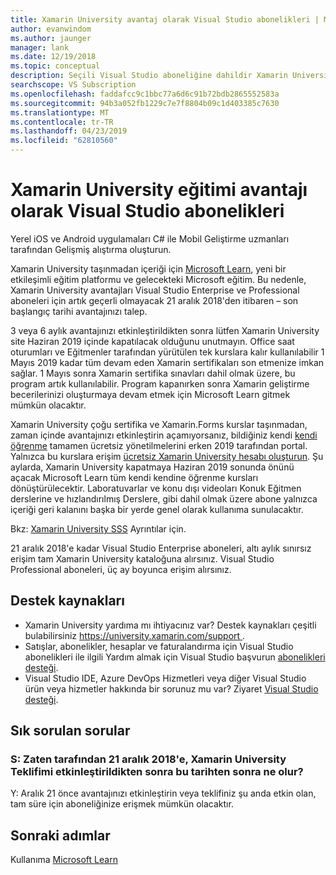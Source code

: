 ```yaml
---
title: Xamarin University avantaj olarak Visual Studio abonelikleri | Microsoft Docs
author: evanwindom
ms.author: jaunger
manager: lank
ms.date: 12/19/2018
ms.topic: conceptual
description: Seçili Visual Studio aboneliğine dahildir Xamarin University eğitimi aboneliği hakkında bilgi edinin.
searchscope: VS Subscription
ms.openlocfilehash: faddafcc9c1bbc77a6d6c91b72bdb2865552583a
ms.sourcegitcommit: 94b3a052fb1229c7e7f8804b09c1d403385c7630
ms.translationtype: MT
ms.contentlocale: tr-TR
ms.lasthandoff: 04/23/2019
ms.locfileid: "62810560"
---
```

# <a name="xamarin-university-training-benefit-in-visual-studio-subscriptions"></a>Xamarin University eğitimi avantajı olarak Visual Studio abonelikleri

Yerel iOS ve Android uygulamaları C# ile Mobil Geliştirme uzmanları tarafından Gelişmiş alıştırma oluşturun.

Xamarin University taşınmadan içeriği için [Microsoft Learn](http://microsoft.com/learn), yeni bir etkileşimli eğitim platformu ve gelecekteki Microsoft eğitim. Bu nedenle, Xamarin University avantajları Visual Studio Enterprise ve Professional aboneleri için artık geçerli olmayacak 21 aralık 2018'den itibaren – son başlangıç tarihi avantajınızı talep.

3 veya 6 aylık avantajınızı etkinleştirildikten sonra lütfen Xamarin University site Haziran 2019 içinde kapatılacak olduğunu unutmayın. Office saat oturumları ve Eğitmenler tarafından yürütülen tek kurslara kalır kullanılabilir 1 Mayıs 2019 kadar tüm devam eden Xamarin sertifikaları son etmenize imkan sağlar. 1 Mayıs sonra Xamarin sertifika sınavları dahil olmak üzere, bu program artık kullanılabilir. Program kapanırken sonra Xamarin geliştirme becerilerinizi oluşturmaya devam etmek için Microsoft Learn gitmek mümkün olacaktır.

Xamarin University çoğu sertifika ve Xamarin.Forms kurslar taşınmadan, zaman içinde avantajınızı etkinleştirin açamıyorsanız, bildiğiniz kendi [kendi öğrenme](https://elearning.xamarin.com) tamamen ücretsiz yönetilmelerini erken 2019 tarafından portal. Yalnızca bu kurslara erişim [ücretsiz Xamarin University hesabı oluşturun](https://university.xamarin.com/createfreeaccount). Şu aylarda, Xamarin University kapatmaya Haziran 2019 sonunda önünü açacak Microsoft Learn tüm kendi kendine öğrenme kursları dönüştürülecektir. Laboratuvarlar ve konu dışı videoları Konuk Eğitmen derslerine ve hızlandırılmış Derslere, gibi dahil olmak üzere abone yalnızca içeriği geri kalanını başka bir yerde genel olarak kullanıma sunulacaktır.

Bkz: [Xamarin University SSS](https://university.xamarin.com/faq) Ayrıntılar için.

21 aralık 2018'e kadar Visual Studio Enterprise aboneleri, altı aylık sınırsız erişim tam Xamarin University kataloğuna alırsınız.  Visual Studio Professional aboneleri, üç ay boyunca erişim alırsınız.

## <a name="support-resources"></a>Destek kaynakları
- Xamarin University yardıma mı ihtiyacınız var?  Destek kaynakları çeşitli bulabilirsiniz [ https://university.xamarin.com/support ](https://university.xamarin.com/support).
- Satışlar, abonelikler, hesaplar ve faturalandırma için Visual Studio abonelikleri ile ilgili Yardım almak için Visual Studio başvurun [abonelikleri desteği](https://visualstudio.microsoft.com/subscriptions/support/).
- Visual Studio IDE, Azure DevOps Hizmetleri veya diğer Visual Studio ürün veya hizmetler hakkında bir sorunuz mu var?  Ziyaret [Visual Studio desteği](https://visualstudio.microsoft.com/support/).

## <a name="frequently-asked-questions"></a>Sık sorulan sorular
### <a name="q--if-ive-already-activated-my-xamarin-university-benefit-by-december-21-2018-what-happens-after-that-date"></a>S:  Zaten tarafından 21 aralık 2018'e, Xamarin University Teklifimi etkinleştirildikten sonra bu tarihten sonra ne olur?
Y: Aralık 21 önce avantajınızı etkinleştirin veya teklifiniz şu anda etkin olan, tam süre için aboneliğinize erişmek mümkün olacaktır.

## <a name="next-steps"></a>Sonraki adımlar
Kullanıma [Microsoft Learn](http://microsoft.com/learn)